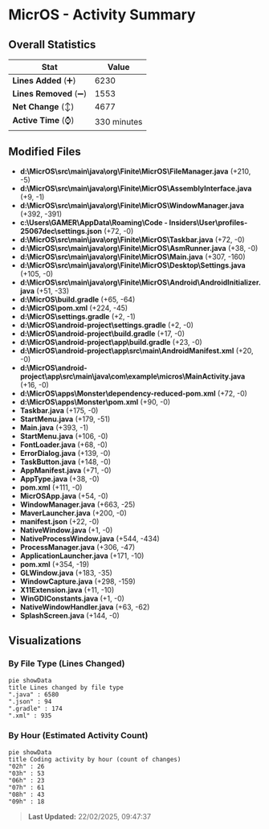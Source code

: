 # MicrOS - Activity Summary 

## Overall Statistics

| Stat                   | Value                                                             |
| ---------------------- | ----------------------------------------------------------------- |
| **Lines Added** (➕)   | 6230                                          |
| **Lines Removed** (➖) | 1553                                        |
| **Net Change** (↕)    | 4677                |
| **Active Time** (⌚)   | 330 minutes |


## Modified Files
- **d:\MicrOS\src\main\java\org\Finite\MicrOS\FileManager.java** (+210, -5)
- **d:\MicrOS\src\main\java\org\Finite\MicrOS\AssemblyInterface.java** (+9, -1)
- **d:\MicrOS\src\main\java\org\Finite\MicrOS\WindowManager.java** (+392, -391)
- **c:\Users\GAMER\AppData\Roaming\Code - Insiders\User\profiles\-25067dec\settings.json** (+72, -0)
- **d:\MicrOS\src\main\java\org\Finite\MicrOS\Taskbar.java** (+72, -0)
- **d:\MicrOS\src\main\java\org\Finite\MicrOS\AsmRunner.java** (+38, -0)
- **d:\MicrOS\src\main\java\org\Finite\MicrOS\Main.java** (+307, -160)
- **d:\MicrOS\src\main\java\org\Finite\MicrOS\Desktop\Settings.java** (+105, -0)
- **d:\MicrOS\src\main\java\org\Finite\MicrOS\Android\AndroidInitializer.java** (+51, -33)
- **d:\MicrOS\build.gradle** (+65, -64)
- **d:\MicrOS\pom.xml** (+224, -45)
- **d:\MicrOS\settings.gradle** (+2, -1)
- **d:\MicrOS\android-project\settings.gradle** (+2, -0)
- **d:\MicrOS\android-project\build.gradle** (+17, -0)
- **d:\MicrOS\android-project\app\build.gradle** (+23, -0)
- **d:\MicrOS\android-project\app\src\main\AndroidManifest.xml** (+20, -0)
- **d:\MicrOS\android-project\app\src\main\java\com\example\micros\MainActivity.java** (+16, -0)
- **d:\MicrOS\apps\Monster\dependency-reduced-pom.xml** (+72, -0)
- **d:\MicrOS\apps\Monster\pom.xml** (+90, -0)
- **Taskbar.java** (+175, -0)
- **StartMenu.java** (+179, -51)
- **Main.java** (+393, -1)
- **StartMenu.java** (+106, -0)
- **FontLoader.java** (+68, -0)
- **ErrorDialog.java** (+139, -0)
- **TaskButton.java** (+148, -0)
- **AppManifest.java** (+71, -0)
- **AppType.java** (+38, -0)
- **pom.xml** (+111, -0)
- **MicrOSApp.java** (+54, -0)
- **WindowManager.java** (+663, -25)
- **MaverLauncher.java** (+200, -0)
- **manifest.json** (+22, -0)
- **NativeWindow.java** (+1, -0)
- **NativeProcessWindow.java** (+544, -434)
- **ProcessManager.java** (+306, -47)
- **ApplicationLauncher.java** (+171, -10)
- **pom.xml** (+354, -19)
- **GLWindow.java** (+183, -35)
- **WindowCapture.java** (+298, -159)
- **X11Extension.java** (+11, -10)
- **WinGDIConstants.java** (+1, -0)
- **NativeWindowHandler.java** (+63, -62)
- **SplashScreen.java** (+144, -0)

## Visualizations

### By File Type (Lines Changed)

```mermaid
pie showData
title Lines changed by file type
".java" : 6580
".json" : 94
".gradle" : 174
".xml" : 935
```

### By Hour (Estimated Activity Count)

```mermaid
pie showData
title Coding activity by hour (count of changes)
"02h" : 26
"03h" : 53
"06h" : 23
"07h" : 61
"08h" : 43
"09h" : 18
```


> **Last Updated:** 22/02/2025, 09:47:37